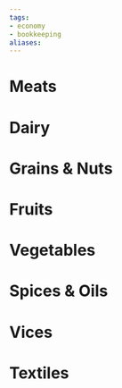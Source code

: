 ```yaml
---
tags:
- economy
- bookkeeping
aliases:
---
```


# Meats
# Dairy
# Grains & Nuts
# Fruits
# Vegetables
# Spices & Oils
# Vices
# Textiles